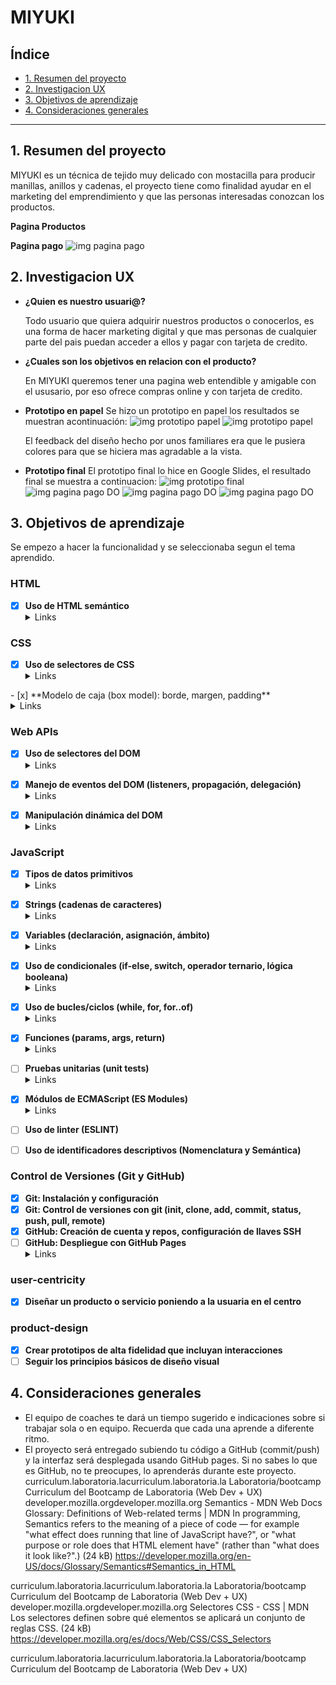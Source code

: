 # MIYUKI

## Índice

- [1. Resumen del proyecto](#1-resumen-del-proyecto)
- [2. Investigacion UX](#2-investigacion-ux)
- [3. Objetivos de aprendizaje](#3-objetivos-de-aprendizaje)
- [4. Consideraciones generales](#4-consideraciones-generales)

---

## 1. Resumen del proyecto

MIYUKI es un técnica de tejido muy delicado con mostacilla para producir manillas, anillos y cadenas, el proyecto tiene como finalidad ayudar en el marketing del emprendimiento y que las personas interesadas conozcan los productos.

**Pagina Productos**

**Pagina pago**
![img pagina pago](/src/img/Captura.PNG)

## 2. Investigacion UX

- **¿Quien es nuestro usuari@?**

  Todo usuario que quiera adquirir nuestros productos o conocerlos, es una forma de hacer marketing digital y que mas personas de cualquier parte del pais puedan acceder a ellos y pagar con tarjeta de credito.

- **¿Cuales son los objetivos en relacion con el producto?**

  En MIYUKI queremos tener una pagina web entendible y amigable con el ususario, por eso ofrece compras online y con tarjeta de credito.

- **Prototipo en papel**
  Se hizo un prototipo en papel los resultados se muestran acontinuación:
  ![img prototipo papel](/src/img/prototipopag.jpg)
  ![img prototipo papel](/src/img/protpape.jpg)

  El feedback del diseño hecho por unos familiares era que le pusiera colores para que se hiciera mas agradable a la vista.

- **Prototipo final**
  El prototipo final lo hice en Google Slides, el resultado final se muestra a continuacion:
  ![img prototipo final](/src/img/pagprincipal.PNG)
  ![img pagina pago DO](/src/img/pagpago.png)
  ![img pagina pago DO](/src/img/pagvalida.png)
  ![img pagina pago DO](/src/img/pagnovalida.png)

## 3. Objetivos de aprendizaje

Se empezo a hacer la funcionalidad y se seleccionaba segun el tema aprendido.

### HTML

- [x] **Uso de HTML semántico**
  <details><summary>Links</summary><p>
  * [HTML semántico](https://curriculum.laboratoria.la/es/topics/html/02-html5/02-semantic-html)
  * [Semantics - MDN Web Docs Glossary](https://developer.mozilla.org/en-US/docs/Glossary/Semantics#Semantics_in_HTML)
</p></details>

### CSS

- [x] **Uso de selectores de CSS**
  <details><summary>Links</summary><p>
  * [Intro a CSS](https://curriculum.laboratoria.la/es/topics/css/01-css/01-intro-css)
  * [CSS Selectors - MDN](https://developer.mozilla.org/es/docs/Web/CSS/CSS_Selectors)
</p></details>
- [x] **Modelo de caja (box model): borde, margen, padding**
  <details><summary>Links</summary><p>
  * [Box Model & Display](https://curriculum.laboratoria.la/es/topics/css/01-css/02-boxmodel-and-display)
  * [The box model - MDN](https://developer.mozilla.org/en-US/docs/Learn/CSS/Building_blocks/The_box_model)
  * [Introduction to the CSS box model - MDN](https://developer.mozilla.org/en-US/docs/Web/CSS/CSS_Box_Model/Introduction_to_the_CSS_box_model)
  * [CSS display - MDN](https://developer.mozilla.org/pt-BR/docs/Web/CSS/display)
  * [display - CSS Tricks](https://css-tricks.com/almanac/properties/d/display/)
</p></details>

### Web APIs

- [x] **Uso de selectores del DOM**
  <details><summary>Links</summary><p>
  * [Manipulación del DOM](https://curriculum.laboratoria.la/es/topics/browser/02-dom/03-1-dom-methods-selection)
  * [Introducción al DOM - MDN](https://developer.mozilla.org/es/docs/Web/API/Document_Object_Model/Introduction)
  * [Localizando elementos DOM usando selectores - MDN](https://developer.mozilla.org/es/docs/Web/API/Document_object_model/Locating_DOM_elements_using_selectors)
</p></details>

- [x] **Manejo de eventos del DOM (listeners, propagación, delegación)**
  <details><summary>Links</summary><p>
  * [Introducción a eventos - MDN](https://developer.mozilla.org/es/docs/Learn/JavaScript/Building_blocks/Events)
  * [EventTarget.addEventListener() - MDN](https://developer.mozilla.org/es/docs/Web/API/EventTarget/addEventListener)
  * [EventTarget.removeEventListener() - MDN](https://developer.mozilla.org/es/docs/Web/API/EventTarget/removeEventListener)
  * [El objeto Event](https://developer.mozilla.org/es/docs/Web/API/Event)
</p></details>

- [x] **Manipulación dinámica del DOM**
  <details><summary>Links</summary><p>
  * [Introducción al DOM](https://developer.mozilla.org/es/docs/Web/API/Document_Object_Model/Introduction)
  * [Node.appendChild() - MDN](https://developer.mozilla.org/es/docs/Web/API/Node/appendChild)
  * [Document.createElement() - MDN](https://developer.mozilla.org/es/docs/Web/API/Document/createElement)
  * [Document.createTextNode()](https://developer.mozilla.org/es/docs/Web/API/Document/createTextNode)
  * [Element.innerHTML - MDN](https://developer.mozilla.org/es/docs/Web/API/Element/innerHTML)
  * [Node.textContent - MDN](https://developer.mozilla.org/es/docs/Web/API/Node/textContent)
</p></details>

### JavaScript

- [x] **Tipos de datos primitivos**
  <details><summary>Links</summary><p>
  * [Valores primitivos - MDN](https://developer.mozilla.org/es/docs/Web/JavaScript/Data_structures#valores_primitivos)
</p></details>

- [x] **Strings (cadenas de caracteres)**
  <details><summary>Links</summary><p>
  * [Strings](https://curriculum.laboratoria.la/es/topics/javascript/06-strings)
  * [String — Cadena de caracteres - MDN](https://developer.mozilla.org/es/docs/Web/JavaScript/Reference/Global_Objects/String)
</p></details>

- [x] **Variables (declaración, asignación, ámbito)**
  <details><summary>Links</summary><p>
  * [Valores, tipos de datos y operadores](https://curriculum.laboratoria.la/es/topics/javascript/01-basics/01-values-variables-and-types)
  * [Variables](https://curriculum.laboratoria.la/es/topics/javascript/01-basics/02-variables)
</p></details>

- [x] **Uso de condicionales (if-else, switch, operador ternario, lógica booleana)**
  <details><summary>Links</summary><p>
  * [Estructuras condicionales y repetitivas](https://curriculum.laboratoria.la/es/topics/javascript/02-flow-control/01-conditionals-and-loops)
  * [Tomando decisiones en tu código — condicionales - MDN](https://developer.mozilla.org/es/docs/Learn/JavaScript/Building_blocks/conditionals)
</p></details>

- [x] **Uso de bucles/ciclos (while, for, for..of)**
  <details><summary>Links</summary><p>
  * [Bucles (Loops)](https://curriculum.laboratoria.la/es/topics/javascript/02-flow-control/02-loops)
  * [Bucles e iteración - MDN](https://developer.mozilla.org/es/docs/Web/JavaScript/Guide/Loops_and_iteration)
</p></details>

- [x] **Funciones (params, args, return)**
  <details><summary>Links</summary><p>
  * [Funciones (control de flujo)](https://curriculum.laboratoria.la/es/topics/javascript/02-flow-control/03-functions)
  * [Funciones clásicas](https://curriculum.laboratoria.la/es/topics/javascript/03-functions/01-classic)
  * [Arrow Functions](https://curriculum.laboratoria.la/es/topics/javascript/03-functions/02-arrow)
  * [Funciones — bloques de código reutilizables - MDN](https://developer.mozilla.org/es/docs/Learn/JavaScript/Building_blocks/Functions)
</p></details>

- [ ] **Pruebas unitarias (unit tests)**
  <details><summary>Links</summary><p>
  * [Empezando con Jest - Documentación oficial](https://jestjs.io/docs/es-ES/getting-started)
</p></details>

- [x] **Módulos de ECMAScript (ES Modules)**
  <details><summary>Links</summary><p>
  * [import - MDN](https://developer.mozilla.org/es/docs/Web/JavaScript/Reference/Statements/import)
  * [export - MDN](https://developer.mozilla.org/es/docs/Web/JavaScript/Reference/Statements/export)
</p></details>

- [ ] **Uso de linter (ESLINT)**

- [ ] **Uso de identificadores descriptivos (Nomenclatura y Semántica)**

### Control de Versiones (Git y GitHub)

- [x] **Git: Instalación y configuración**
- [x] **Git: Control de versiones con git (init, clone, add, commit, status, push, pull, remote)**
- [x] **GitHub: Creación de cuenta y repos, configuración de llaves SSH**
- [ ] **GitHub: Despliegue con GitHub Pages**
  <details><summary>Links</summary><p>
  * [Sitio oficial de GitHub Pages](https://pages.github.com/)
</p></details>

### user-centricity

- [x] **Diseñar un producto o servicio poniendo a la usuaria en el centro**

### product-design

- [x] **Crear prototipos de alta fidelidad que incluyan interacciones**
- [ ] **Seguir los principios básicos de diseño visual**

## 4. Consideraciones generales

- El equipo de coaches te dará un tiempo sugerido e indicaciones sobre si trabajar
  sola o en equipo. Recuerda que cada una aprende a diferente ritmo.
- El proyecto será entregado subiendo tu código a GitHub (commit/push) y la
  interfaz será desplegada usando GitHub pages. Si no sabes lo que es GitHub, no
  te preocupes, lo aprenderás durante este proyecto.
  curriculum.laboratoria.lacurriculum.laboratoria.la
  Laboratoria/bootcamp
  Curriculum del Bootcamp de Laboratoria (Web Dev + UX)
  developer.mozilla.orgdeveloper.mozilla.org
  Semantics - MDN Web Docs Glossary: Definitions of Web-related terms | MDN
  In programming, Semantics refers to the meaning of a piece of code — for example "what effect does running that line of JavaScript have?", or "what purpose or role does that HTML element have" (rather than "what does it look like?".) (24 kB)
  https://developer.mozilla.org/en-US/docs/Glossary/Semantics#Semantics_in_HTML

curriculum.laboratoria.lacurriculum.laboratoria.la
Laboratoria/bootcamp
Curriculum del Bootcamp de Laboratoria (Web Dev + UX)
developer.mozilla.orgdeveloper.mozilla.org
Selectores CSS - CSS | MDN
Los selectores definen sobre qué elementos se aplicará un conjunto de reglas CSS. (24 kB)
https://developer.mozilla.org/es/docs/Web/CSS/CSS_Selectors

curriculum.laboratoria.lacurriculum.laboratoria.la
Laboratoria/bootcamp
Curriculum del Bootcamp de Laboratoria (Web Dev + UX)
